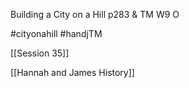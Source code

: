 Building a City on a Hill p283 & TM W9 O

#cityonahill #handjTM 

[[Session 35]]

[[Hannah and James History]]
